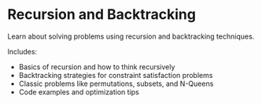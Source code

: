 # Recursion and Backtracking

Learn about solving problems using recursion and backtracking techniques.

Includes:

- Basics of recursion and how to think recursively
- Backtracking strategies for constraint satisfaction problems
- Classic problems like permutations, subsets, and N-Queens
- Code examples and optimization tips
